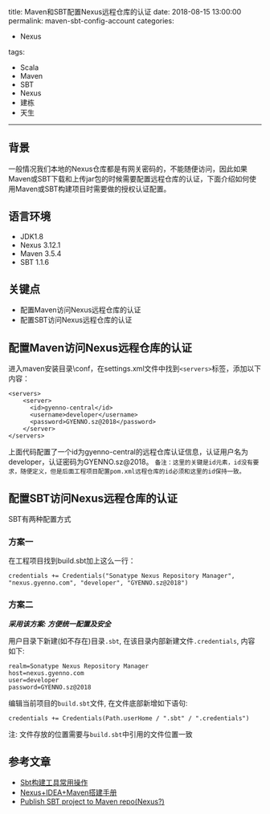 title: Maven和SBT配置Nexus远程仓库的认证
date: 2018-08-15 13:00:00
permalink: maven-sbt-config-account
categories: 
- Nexus

tags:
- Scala
- Maven
- SBT
- Nexus
- 建栋
- 天生
---


## 背景
一般情况我们本地的Nexus仓库都是有网关密码的，不能随便访问，因此如果Maven或SBT下载和上传jar包的时候需要配置远程仓库的认证，下面介绍如何使用Maven或SBT构建项目时需要做的授权认证配置。

## 语言环境
* JDK1.8
* Nexus 3.12.1
* Maven 3.5.4
* SBT 1.1.6

## 关键点
* 配置Maven访问Nexus远程仓库的认证
* 配置SBT访问Nexus远程仓库的认证

<!--more-->

## 配置Maven访问Nexus远程仓库的认证
进入maven安装目录\conf，在settings.xml文件中找到`<servers>`标签，添加以下内容：
```
<servers>
    <server>
      <id>gyenno-central</id>
      <username>developer</username>
      <password>GYENNO.sz@2018</password>
    </server>
</servers>
```
上面代码配置了一个id为gyenno-central的远程仓库认证信息，认证用户名为developer，认证密码为GYENNO.sz@2018。
`备注：这里的关键是id元素，id没有要求，随便定义，但是后面工程项目配置pom.xml远程仓库的id必须和这里的id保持一致。`

## 配置SBT访问Nexus远程仓库的认证
SBT有两种配置方式

### 方案一

在工程项目找到build.sbt加上这么一行：

```
credentials += Credentials("Sonatype Nexus Repository Manager", "nexus.gyenno.com", "developer", "GYENNO.sz@2018")
```

### 方案二

***采用该方案: 方便统一配置及安全***

用户目录下新建(如不存在)目录`.sbt`, 在该目录内部新建文件`.credentials`, 内容如下: 

```
realm=Sonatype Nexus Repository Manager
host=nexus.gyenno.com
user=developer
password=GYENNO.sz@2018
```

编辑当前项目的`build.sbt`文件, 在文件底部新增如下语句: 

```
credentials += Credentials(Path.userHome / ".sbt" / ".credentials")
```

注: 文件存放的位置需要与`build.sbt`中引用的文件位置一致

## 参考文章

* [Sbt构建工具常用操作](https://www.jianshu.com/p/9494aecebc8d)
* [Nexus+IDEA+Maven搭建手册](http://blog.gyenno.com/nexus-idea-maven-manual.html)
* [Publish SBT project to Maven repo(Nexus?)](https://afoo.me/posts/2014-07-11-publish-sbt-project-to-maven-repo.html)
